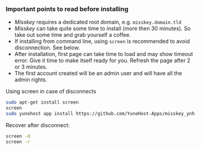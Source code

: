 ### Important points to read before installing

- *Misskey* requires a dedicated root domain, e.g. `misskey.domain.tld`
- *Misskey* can take quite some time to install (more then 30 minutes). So take out some time and grab yourself a coffee.
- If installing from command line, using `screen` is recommended to avoid disconnection. See below.
- After installation, first page can take time to load and may show timeout error. Give it time to make itself ready for you. Refresh the page after 2 or 3 minutes.
- The first account created will be an admin user and will have all the admin rights.

Using screen in case of disconnects

```bash
sudo apt-get install screen
screen
sudo yunohost app install https://github.com/YunoHost-Apps/misskey_ynh.git
```

Recover after disconnect:

```bash
screen -d
screen -r
```
